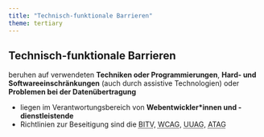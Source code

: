 ```yaml
---
title: "Technisch-funktionale Barrieren"
theme: tertiary
---
```

## Technisch-funktionale Barrieren

beruhen auf verwendeten **Techniken oder Programmierungen**, **Hard- und Softwareeinschränkungen** (auch durch assistive Technologien) oder **Problemen bei der Datenübertragung**

<ul>
    <li>liegen im Verantwortungsbereich von <strong>Webentwickler*innen und -dienstleistende</strong></li>
    <li>Richtlinien zur Beseitigung sind die <abbr
                                title="barrierefreie Informationstechik-Verordnung">BITV</abbr>, <abbr
                                title="Web Content Accessibility Guidelines">WCAG</abbr>, <abbr
                                title="User Agent Accessibility Guidelines">UUAG</abbr>, <abbr
                                title="Authoring Tool Accessibility Guidelines">ATAG</abbr></li>
</ul>
